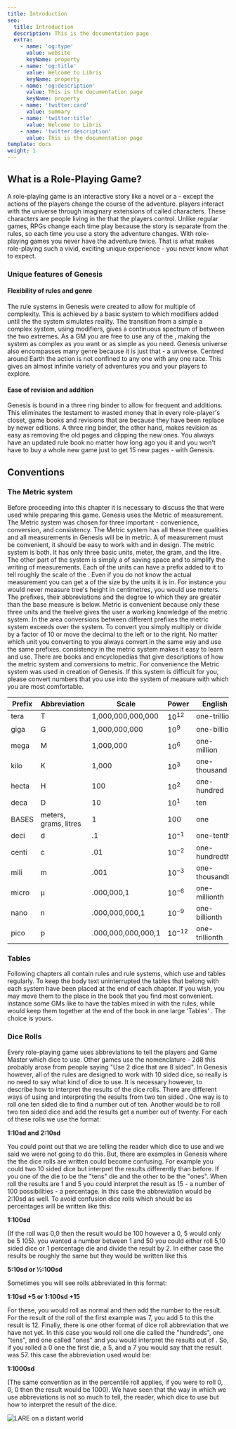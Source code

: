 ```yaml
---
title: Introduction
seo:
  title: Introduction
  description: This is the documentation page
  extra:
    - name: 'og:type'
      value: website
      keyName: property
    - name: 'og:title'
      value: Welcome to Libris
      keyName: property
    - name: 'og:description'
      value: This is the documentation page
      keyName: property
    - name: 'twitter:card'
      value: summary
    - name: 'twitter:title'
      value: Welcome to Libris
    - name: 'twitter:description'
      value: This is the documentation page
template: docs
weight: 1
---
```

## What is a Role-Playing Game?

A role-playing game is an interactive story like a novel or a - except the actions of the players change the course of the adventure. players interact with the universe through imaginary extensions of called characters. These characters are people living in the that the players control. Unlike regular games, RPGs change each time play because the story is separate from the rules, so each time you use a story the adventure changes. With role-playing games you never have the adventure twice. That is what makes role-playing such a vivid, exciting unique experience - you never know what to expect.

### Unique features of Genesis

#### Flexibility of rules and genre

The rule systems in Genesis were created to allow for multiple of complexity. This is achieved by a basic system to which modifiers added until the the system simulates reality. The transition from a simple a complex system, using modifiers, gives a continuous spectrum of between the two extremes. As a GM you are free to use any of the , making the system as complex as you want or as simple as you need. Genesis universe also encompasses many genre because it is just that - a universe. Centred around Earth the action is not confined to any one with any one race. This gives an almost infinite variety of adventures you and your players to explore.

#### Ease of revision and addition

Genesis is bound in a three ring binder to allow for frequent and additions. This eliminates the testament to wasted money that in every role-player's closet, game books and revisions that are because they have been replace by newer editions. A three ring binder, the other hand, makes revision as easy as removing the old pages and clipping the new ones. You always have an updated rule book no matter how long ago you it and you won't have to buy a whole new game just to get 15 new pages - with Genesis.

## Conventions

### The Metric system

Before proceeding into this chapter it is necessary to discuss the that were used while preparing this game. Genesis uses the Metric of measurement. The Metric system was chosen for three important - convenience, conversion, and consistency. The Metric system has all these three qualities and all measurements in Genesis will be in metric. A of measurement must be convenient, it should be easy to work with and in design. The metric system is both. It has only three basic units, meter, the gram, and the litre. The other part of the system is simply a of saving space and to simplify the writing of measurements. Each of the units can have a prefix added to it to tell roughly the scale of the . Even if you do not know the actual measurement you can get a of the size by the units it is in. For instance you would never measure tree's height in centimetres, you would use meters. The prefixes, their abbreviations and the degree to which they are greater than the base measure is below.
Metric is convenient because only these three units and the twelve gives the user a working knowledge of the metric system. In the area conversions between different prefixes the metric system exceeds over the system. To convert you simply multiply or divide by a factor of 10 or move the decimal to the left or to the right. No matter which unit you converting to you always convert in the same way and use the same prefixes. consistency in the metric system makes it easy to learn and use. There are books and encyclopedias that give descriptions of how the metric system and conversions to metric. For convenience the Metric system was used in creation of Genesis. If this system is difficult for you, please convert numbers that you use into the system of measure with which you are most comfortable.


| Prefix | Abbreviation | Scale | Power | English |
| ---- | ---- | ---- | ---- | ---- |
| tera | T | 1,000,000,000,000 | 10<sup>12</sup> | one-trillion |
| giga | G | 1,000,000,000 | 10<sup>9</sup> | one-billion |
| mega |  M |  1,000,000  | 10<sup>6</sup> |  one-million |
| kilo | K | 1,000 | 10<sup>3</sup> | one-thousand |
| hecta | H  | 100  | 10<sup>2</sup>  | one-hundred |
 | deca | D | 10 | 10<sup>1</sup> | ten |
 | BASES  | meters, grams, litres |  1 |  100 |  one |
 | deci | d | .1 | 10<sup>−1</sup> | one-tenth |
 | centi  | c  | .01  | 10<sup>−2</sup>  | one-hundredth |
 | mili | m | .001 | 10<sup>−3</sup> | one-thousandth |
 | micro  | μ  | .000,000,1 |  10<sup>−6</sup>  | one-millionth |
 | nano | n | .000,000,000,1 | 10<sup>−9</sup> | one-billionth |
 | pico  | p  | .000,000,000,000,1  | 10<sup>−12</sup>  | one-trillionth |

### Tables

Following chapters all contain rules and rule systems, which use and tables regularly. To keep the body text uninterrupted the tables that belong with each system have been placed at the end of each chapter. If you wish, you may move them to the place in the book that you find most convenient. instance some GMs like to have the tables mixed in with the rules, while would keep them together at the end of the book in one large 'Tables' . The choice is yours.

### Dice Rolls

Every role-playing game uses abbreviations to tell the players and Game Master which dice to use. Other games use the nomenclature - 2d8 this probably arose from people saying "Use 2 dice that are 8 sided". In Genesis however, all of the rules are designed to work with 10 sided dice, so really is no need to say what kind of dice to use. It is necessary however, to describe how to interpret the results of the dice rolls. There are different ways of using and interpreting the results from two ten sided . One way is to roll one ten sided die to find a number out of ten. Another would be to roll two ten sided dice and add the results get a number out of twenty. For each of these rolls we use the format:

**1:10sd and 2:10sd**

You could point out that we are telling the reader which dice to use and we said we were not going to do this. But, there are examples in Genesis where the the dice rolls are written could become confusing. For example you could two 10 sided dice but interpret the results differently than before. If you one of the die to be the "tens" die and the other to be the "ones". When roll the results are 1 and 5 you could interpret the result as 15 - a number of 100 possibilities - a percentage. In this case the abbreviation would be 2:10sd as well. To avoid confusion dice rolls which should be as percentages will be written like this:

**1:100sd**

(If the roll was 0,0 then the result would be 100 however a 0, 5 would only be 5 105).  you wanted a number between 1 and 50 you could either roll 5,10 sided dice or 1 percentage die and divide the result by 2. In either case the results be roughly the same but they would be written like this

**5:10sd or ½:100sd**

Sometimes you will see rolls abbreviated in this format:

**1:10sd +5 or 1:100sd +15**

For these, you would roll as normal and then add the number to the result. For the result of the roll of the first example was 7, you add 5 to this the result is 12. Finally, there is one other format of dice roll abbreviation that we have not yet. In this case you would roll one die called the "hundreds", one "tens", and one called "ones" and you would interpret the results out of . So, if you rolled a 0 one the first die, a 5, and a 7 you would say that the result was 57. this case the abbreviation used would be:

**1:1000sd**

(The same convention as in the percentile roll applies, if you were to roll 0, 0, 0 then the result would be 1000).  We have seen that the way in which we use abbreviations is not so much to tell, the reader, which dice to use but how to interpret the result of the dice.

![LARE on a distant world](/images/Genesis-v2-Scan-163.jpg "LARE on a distant world")
